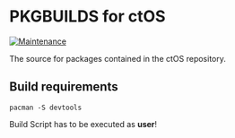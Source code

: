 # PKGBUILDS for ctOS

[![Maintenance](https://img.shields.io/maintenance/yes/2023.svg)]()

The source for packages contained in the ctOS repository.

## Build requirements
```
pacman -S devtools 
```

Build Script has to be executed as **user**!
